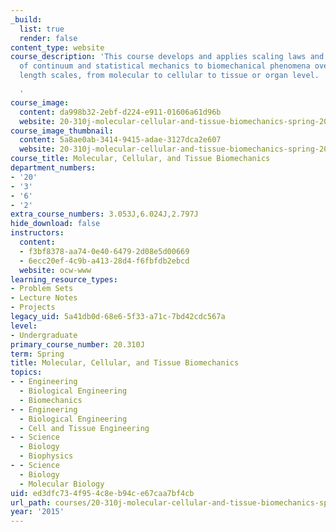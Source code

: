 ```yaml
---
_build:
  list: true
  render: false
content_type: website
course_description: 'This course develops and applies scaling laws and the methods
  of continuum and statistical mechanics to biomechanical phenomena over a range of
  length scales, from molecular to cellular to tissue or organ level.

  '
course_image:
  content: da998b32-2ebf-d224-e911-01606a61d96b
  website: 20-310j-molecular-cellular-and-tissue-biomechanics-spring-2015
course_image_thumbnail:
  content: 5a8ae0ab-3414-9415-adae-3127dca2e607
  website: 20-310j-molecular-cellular-and-tissue-biomechanics-spring-2015
course_title: Molecular, Cellular, and Tissue Biomechanics
department_numbers:
- '20'
- '3'
- '6'
- '2'
extra_course_numbers: 3.053J,6.024J,2.797J
hide_download: false
instructors:
  content:
  - f3bf8378-aa74-0e40-6479-2d08e5d00669
  - 6ecc20ef-4c9b-a413-28d4-f6fbfdb2ebcd
  website: ocw-www
learning_resource_types:
- Problem Sets
- Lecture Notes
- Projects
legacy_uid: 5a41db0d-68e6-5f33-a71c-7bd42cdc567a
level:
- Undergraduate
primary_course_number: 20.310J
term: Spring
title: Molecular, Cellular, and Tissue Biomechanics
topics:
- - Engineering
  - Biological Engineering
  - Biomechanics
- - Engineering
  - Biological Engineering
  - Cell and Tissue Engineering
- - Science
  - Biology
  - Biophysics
- - Science
  - Biology
  - Molecular Biology
uid: ed3dfc73-4f95-4c8e-b94c-e67caa7bf4cb
url_path: courses/20-310j-molecular-cellular-and-tissue-biomechanics-spring-2015
year: '2015'
---
```

